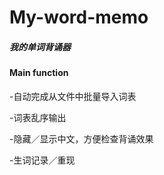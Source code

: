 # My-word-memo

##### 我的单词背诵器

#### Main function

-自动完成从文件中批量导入词表

-词表乱序输出

-隐藏／显示中文，方便检查背诵效果

-生词记录／重现





